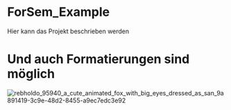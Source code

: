 # ForSem_Example

Hier kann das Projekt beschrieben werden

<h1> Und auch Formatierungen sind möglich </h1>

![rebholdo_95940_a_cute_animated_fox_with_big_eyes_dressed_as_san_9a891419-3c9e-48d2-8455-a9ec7edc3e92](https://github.com/rebholdo/ForSem_Example/assets/82679651/ba26b5a5-005e-4840-815b-eb21802ea9bd)
